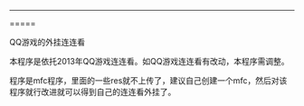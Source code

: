 -----
=====

QQ游戏的外挂连连看

本程序是依托2013年QQ游戏连连看。如QQ游戏连连看有改动，本程序需调整。

程序是mfc程序，里面的一些res就不上传了，建议自己创建一个mfc，然后对该程序就行改进就可以得到自己的连连看外挂了。


